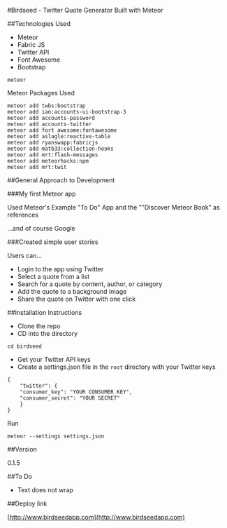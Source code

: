 #Birdseed - Twitter Quote Generator Built with Meteor

##Technologies Used

- Meteor
- Fabric JS
- Twitter API
- Font Awesome
- Bootstrap

```
meteor 
```

Meteor Packages Used

```
meteor add twbs:bootstrap
meteor add ian:accounts-ui-bootstrap-3
meteor add accounts-password
meteor add accounts-twitter
meteor add fort awesome:fontawesome
meteor add aslagle:reactive-table
meteor add ryanswapp:fabricjs
meteor add matb33:collection-hooks
meteor add mrt:flash-messages
meteor add meteorhacks:npm
meteor add mrt:twit
```

##General Approach to Development

###My first Meteor app

Used Meteor's Example "To Do" App and the ""Discover Meteor Book" as references

...and of course Google

###Created simple user stories

Users can...

* Login to the app using Twitter
* Select a quote from a list
* Search for a quote by content, author, or category
* Add the quote to a background image
* Share the quote on Twitter with one click

##Installation Instructions

- Clone the repo
- CD into the directory

```
cd birdseed
``` 
- Get your Twitter API keys
- Create a settings.json file in the ```root``` directory with your Twitter keys

```
{
	"twitter": {
    "consumer_key": "YOUR CONSUMER KEY",
    "consumer_secret": "YOUR SECRET"
    }
}

```
Run

```
meteor --settings settings.json
```

##Version

0.1.5

##To Do

- Text does not wrap


##Deploy link

[http://www.birdseedapp.com](http://www.birdseedapp.com)

